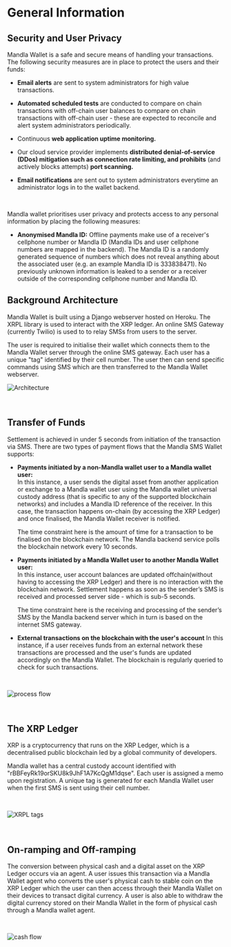# General Information


## Security and User Privacy

Mandla Wallet is a safe and secure means of handling your transactions. The following security measures are in place to protect the users and their funds:

*  **Email alerts** are sent to system administrators for high value transactions.

* **Automated scheduled tests** are conducted to compare on chain transactions with off-chain user balances to compare on chain transactions with off-chain user - these are expected to reconcile and alert system administrators periodically.

* Continuous **web application uptime monitoring.**

* Our cloud service provider implements **distributed denial-of-service (DDos) mitigation
  such as connection rate limiting, and prohibits** (and actively blocks attempts) **port
  scanning.**

* **Email notifications** are sent out to system administrators everytime an administrator logs in to the wallet backend.

<br/>

Mandla wallet prioritises user privacy and protects access to any personal information by placing the following measures:
<br/>

* **Anonymised Mandla ID:** Offline payments make use of a receiver's cellphone number or Mandla ID (Mandla IDs and user cellphone numbers are mapped in the backend). The Mandla ID is a randomly generated sequence of numbers which does not reveal anything about the associated
  user (e.g. an example Mandla ID is 333838471). No previously unknown information is
  leaked to a sender or a receiver outside of the corresponding cellphone number and
  Mandla ID.

  

## Background Architecture

Mandla Wallet is built using a Django webserver hosted on Heroku. The XRPL library is used to interact with the XRP ledger. An online SMS Gateway (currently Twilio) is used to to relay SMSs from users to the server.

The user is required to initialise their wallet which connects them to the Mandla Wallet server through the online SMS gateway. Each user has a unique "tag" identified by their cell number. The user then can send specific commands using SMS which are then transferred to the Mandla Wallet webserver.


![Architecture](/img/wallet/overview/Architecture_diagram.jpg)

<br/>

## Transfer of Funds

Settlement is achieved in under 5 seconds from initiation of the transaction via SMS.
There are two types of payment flows that the Mandla SMS Wallet supports:

- **Payments initiated by a non-Mandla wallet user to a Mandla wallet user:**  
  In this instance, a user sends the digital asset from another application or exchange to a
  Mandla wallet user using the Mandla wallet universal custody address (that is specific to any of the supported blockchain networks) and includes a Mandla ID reference of the receiver. In this case, the transaction happens on-chain (by accessing the XRP Ledger) and once finalised, the Mandla Wallet receiver is notified.

  The time constraint here is the amount of time for a transaction to be finalised on the blockchain network. The Mandla backend service polls the blockchain network every 10 seconds.

- **Payments initiated by a Mandla Wallet user to another Mandla Wallet user:**  
  In this instance, user account balances are updated offchain(without having to accessing the XRP Ledger) and there is no
  interaction with the blockchain network. Settlement happens as soon as the sender’s SMS is received and processed server side - which is sub-5 seconds.

  The time constraint here is the receiving and processing of the sender’s SMS by the Mandla backend server which in turn is based on the internet SMS gateway.

- **External transactions on the blockchain with the user's account**
  In this instance, if a user receives funds from an external network these transactions are processed and the user's funds are updated accordingly on the Mandla Wallet. The blockchain is regularly queried to check for such transactions.


<br/>

![process flow](/img/wallet/overview/process-flow-with-whatsapp.png)

<br/>

## The XRP Ledger

XRP is a cryptocurrency that runs on the XRP Ledger, which is a decentralised public blockchain led by a global community of  developers.

Mandla wallet has a central custody account identified with "rBBFeyRk19orSKU8k9JhF1A7KcQgM1dqse". Each user is assigned a memo upon registration. A unique tag is generated for each Mandla Wallet user when the first SMS is sent using their cell number.

<br/>

![XRPL tags](/img/wallet/overview/XRPL_tags.jpg)

<br/>

## On-ramping and Off-ramping

The conversion between physical cash and a digital asset on the XRP Ledger occurs via an agent. A user issues this transaction via a Mandla Wallet agent who converts the user's physical cash to stable coin on the XRP Ledger which the user can then access through their Mandla Wallet on their devices to transact digital currency. A user is also able to withdraw the digital currency stored on their Mandla Wallet in the form of physical cash through a Mandla wallet agent.

<br/>

![cash flow](/img/wallet/overview/Cash_flow.jpg)
